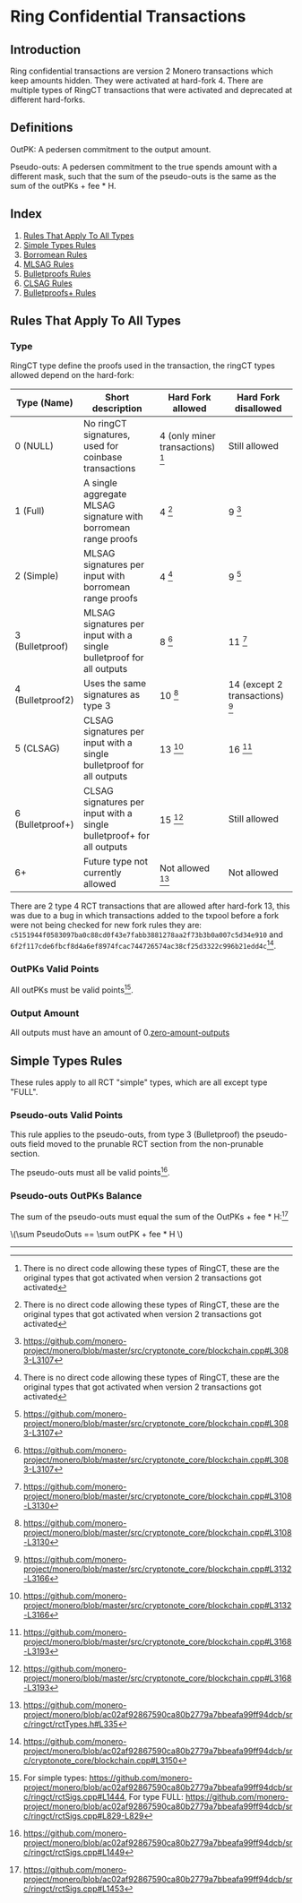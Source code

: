 # Ring Confidential Transactions

## Introduction

Ring confidential transactions are version 2 Monero transactions which keep amounts hidden. They were activated at hard-fork 4. There are multiple
types of RingCT transactions that were activated and deprecated at different hard-forks.

## Definitions

OutPK:
A pedersen commitment to the output amount.

Pseudo-outs:
A pedersen commitment to the true spends amount with a different mask, such that the sum of the pseudo-outs is the same as the sum of the outPKs + fee * H.

## Index

1. [Rules That Apply To All Types](#rules-that-apply-to-all-types)
2. [Simple Types Rules](#simple-types-rules)
3. [Borromean Rules](./ring_ct/borromean.md)
4. [MLSAG Rules](./ring_ct/mlsag.md)
5. [Bulletproofs Rules](./ring_ct/bulletproofs.md)
6. [CLSAG Rules](./ring_ct/clsag.md)
7. [Bulletproofs+ Rules](./ring_ct/bulletproofs+.md)

## Rules That Apply To All Types

### Type

RingCT type define the proofs used in the transaction, the ringCT types allowed depend on the hard-fork:

| Type (Name)      | Short description                                                     | Hard Fork allowed                                          | Hard Fork disallowed                                                  |
| ---------------- | --------------------------------------------------------------------- | ---------------------------------------------------------- | --------------------------------------------------------------------- |
| 0 (NULL)         | No ringCT signatures, used for coinbase transactions                  | 4 (only miner transactions) [^first-three-type-activation] | Still allowed                                                         |
| 1 (Full)         | A single aggregate MLSAG signature with borromean range proofs        | 4 [^first-three-type-activation]                           | 9 [^bulletproof-activated-borromean-disallowed]                       |
| 2 (Simple)       | MLSAG signatures per input with borromean range proofs                | 4 [^first-three-type-activation]                           | 9 [^bulletproof-activated-borromean-disallowed]                       |
| 3 (Bulletproof)  | MLSAG signatures per input with a single bulletproof for all outputs  | 8 [^bulletproof-activated-borromean-disallowed]            | 11 [^bulletproof2-activated-bulletproof-disallowed]                   |
| 4 (Bulletproof2) | Uses the same signatures as type 3                                    | 10 [^bulletproof2-activated-bulletproof-disallowed]        | 14 (except 2 transactions) [^clsag-activated-bulletproof2-disallowed] |
| 5 (CLSAG)        | CLSAG signatures per input with a single bulletproof for all outputs  | 13 [^clsag-activated-bulletproof2-disallowed]              | 16 [^bulletproof+-activated-clsag-disallowed]                         |
| 6 (Bulletproof+) | CLSAG signatures per input with a single bulletproof+ for all outputs | 15 [^bulletproof+-activated-clsag-disallowed]              | Still allowed                                                         |
| 6+               | Future type not currently allowed                                     | Not allowed [^future-rct-types]                            | Not allowed                                                           |

There are 2 type 4 RCT transactions that are allowed after hard-fork 13, this was due to a bug in which transactions added to the txpool before a fork
were not being checked for new fork rules they are:
`c5151944f0583097ba0c88cd0f43e7fabb3881278aa2f73b3b0a007c5d34e910` and `6f2f117cde6fbcf8d4a6ef8974fcac744726574ac38cf25d3322c996b21edd4c`[^grandfathered-txs].

### OutPKs Valid Points

All outPKs must be valid points[^outPKs-valid-points].

### Output Amount

All outputs must have an amount of 0.[zero-amount-outputs]

## Simple Types Rules

These rules apply to all RCT "simple" types, which are all except type "FULL".

### Pseudo-outs Valid Points

This rule applies to the pseudo-outs, from type 3 (Bulletproof) the pseudo-outs field moved to the prunable RCT section from the non-prunable section.

The pseudo-outs must all be valid points[^pseudo-outs-valid-points].

### Pseudo-outs OutPKs Balance

The sum of the pseudo-outs must equal the sum of the OutPKs + fee * H:[^simple-amounts-balance]

\\(\sum PseudoOuts == \sum outPK + fee * H \\)

---

[^first-three-type-activation]: There is no direct code allowing these types of RingCT, these are the original types that got activated when version 2 transactions
got activated

[^bulletproof-activated-borromean-disallowed]: <https://github.com/monero-project/monero/blob/master/src/cryptonote_core/blockchain.cpp#L3083-L3107>

[^bulletproof2-activated-bulletproof-disallowed]: <https://github.com/monero-project/monero/blob/master/src/cryptonote_core/blockchain.cpp#L3108-L3130>

[^clsag-activated-bulletproof2-disallowed]: <https://github.com/monero-project/monero/blob/master/src/cryptonote_core/blockchain.cpp#L3132-L3166>

[^bulletproof+-activated-clsag-disallowed]: <https://github.com/monero-project/monero/blob/master/src/cryptonote_core/blockchain.cpp#L3168-L3193>

[^future-rct-types]: <https://github.com/monero-project/monero/blob/ac02af92867590ca80b2779a7bbeafa99ff94dcb/src/ringct/rctTypes.h#L335>

[^grandfathered-txs]: <https://github.com/monero-project/monero/blob/ac02af92867590ca80b2779a7bbeafa99ff94dcb/src/cryptonote_core/blockchain.cpp#L3150>

[zero-amount-outputs]: <https://github.com/monero-project/monero/blob/ac02af92867590ca80b2779a7bbeafa99ff94dcb/src/cryptonote_core/blockchain.cpp#L3059>

[^outPKs-valid-points]: For simple types: <https://github.com/monero-project/monero/blob/ac02af92867590ca80b2779a7bbeafa99ff94dcb/src/ringct/rctSigs.cpp#L1444>,
For type FULL: <https://github.com/monero-project/monero/blob/ac02af92867590ca80b2779a7bbeafa99ff94dcb/src/ringct/rctSigs.cpp#L829-L829>

[^pseudo-outs-valid-points]: <https://github.com/monero-project/monero/blob/ac02af92867590ca80b2779a7bbeafa99ff94dcb/src/ringct/rctSigs.cpp#L1449>

[^simple-amounts-balance]: <https://github.com/monero-project/monero/blob/ac02af92867590ca80b2779a7bbeafa99ff94dcb/src/ringct/rctSigs.cpp#L1453>
